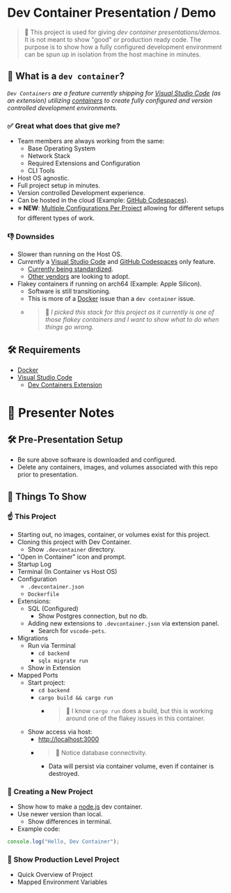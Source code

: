 # Dev Container Presentation / Demo

> 🚨 This project is used for giving _dev container presentations/demos_. It is not meant to show "good" or production ready code. The purpose is to show how a fully configured development environment can be spun up in isolation from the host machine in minutes.


## 🚚 What is a `dev container`?

_`Dev Containers` are a feature currently shipping for [Visual Studio Code](https://code.visualstudio.com/) (as an extension) utilizing [containers](https://www.docker.com/resources/what-container/) to create fully configured and version controlled development environments._

### ✅ Great what does that give me?

* Team members are always working from the same:
  * Base Operating System
  * Network Stack
  * Required Extensions and Configuration
  * CLI Tools
* Host OS agnostic.
* Full project setup in minutes.
* Version controlled Development experience.
* Can be hosted in the cloud (Example: [GitHub Codespaces](https://github.com/features/codespaces)).
* **⭐️ NEW**: [Multiple Configurations Per Project](https://github.com/microsoft/vscode-docs/blob/main/remote-release-notes/v1_75.md#folders-with-multiple-devcontainerjson-files) allowing for different setups for different types of work.

### 👎 Downsides

* Slower than running on the Host OS.
* _Currently_ a [Visual Studio Code](https://code.visualstudio.com/) and [GitHub Codespaces](https://github.com/features/codespaces) only feature.
  * [Currently being standardized](https://containers.dev/).
  * [Other vendors](https://youtrack.jetbrains.com/issue/IDEA-292050/Support-for-.devcontainer#focus=Comments-27-6005224.0-0) are looking to adopt.
* Flakey containers if running on arch64 (Example: Apple Silicon).
  * Software is still transitioning.
  * This is more of a [Docker](https://www.docker.com/) issue than a `dev container` issue.
  * > 🚨 _I picked this stack for this project as it currently is one of those flakey containers and I want to show what to do when things go wrong._


## 🛠️ Requirements

* [Docker](https://www.docker.com/)
* [Visual Studio Code](https://code.visualstudio.com/)
  * [Dev Containers Extension](https://marketplace.visualstudio.com/items?itemName=ms-vscode-remote.remote-containers)


# 💬 Presenter Notes

## 🛠️ Pre-Presentation Setup

* Be sure above software is downloaded and configured.
* Delete any containers, images, and volumes associated with this repo prior to presentation.


## 🧐 Things To Show

### ☝️ This Project

* Starting out, no images, container, or volumes exist for this project.
* Cloning this project with Dev Container.
  * Show `.devcontainer` directory.
* "Open in Container" icon and prompt.
* Startup Log
* Terminal (In Container vs Host OS)
* Configuration
  * `.devcontainer.json`
  * `Dockerfile`
* Extensions:
  * SQL (Configured)
    * Show Postgres connection, but no db.
  * Adding new extensions to `.devcontainer.json` via extension panel.
    * Search for `vscode-pets`.
* Migrations
  * Run via Terminal
    * `cd backend`
    * `sqlx migrate run`
  * Show in Extension
* Mapped Ports
  * Start project:
    * `cd backend`
    * `cargo build && cargo run`
      * > 🚨 I know `cargo run` does a build, but this is working around one of the flakey issues in this container.
  * Show access via host:
    * [http://localhost:3000](http://localhost:3000)
    * > 🚨 Notice database connectivity.
      * Data will persist via container volume, even if container is destroyed.

### 🎉 Creating a New Project

* Show how to make a [node.js](https://nodejs.org/en/) dev container.
* Use newer version than local.
  * Show differences in terminal.
* Example code:
```javascript
console.log("Hello, Dev Container");
```

### 🎨 Show Production Level Project

* Quick Overview of Project
* Mapped Environment Variables
